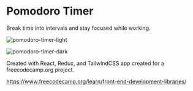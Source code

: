 # Pomodoro Timer

Break time into intervals and stay focused while working.

![pomodoro-timer-light](https://user-images.githubusercontent.com/49453037/179174122-ba8e611e-2411-4e49-9790-57db8a6cc18a.png)

![pomodoro-timer-dark](https://user-images.githubusercontent.com/49453037/179174136-2efcce47-0f25-4eb5-bfd2-9aaf0d3fc9ab.png)

Created with React, Redux, and TailwindCSS app created for a freecodecamp.org project.

https://www.freecodecamp.org/learn/front-end-development-libraries/
